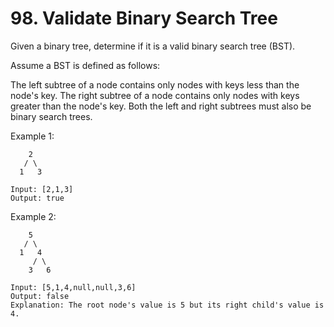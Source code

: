 # 98. Validate Binary Search Tree

Given a binary tree, determine if it is a valid binary search tree (BST).

Assume a BST is defined as follows:

The left subtree of a node contains only nodes with keys less than the node's key.
The right subtree of a node contains only nodes with keys greater than the node's key.
Both the left and right subtrees must also be binary search trees.
 

Example 1:
```text
    2
   / \
  1   3

Input: [2,1,3]
Output: true
```

Example 2:
```text
    5
   / \
  1   4
     / \
    3   6

Input: [5,1,4,null,null,3,6]
Output: false
Explanation: The root node's value is 5 but its right child's value is 4.
```